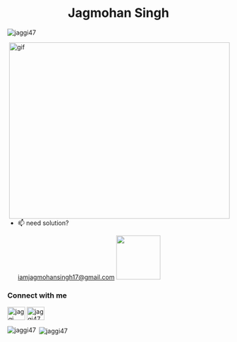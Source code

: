 <h1 align="center">Jagmohan Singh</h1>

<p align="left"> <img src="https://komarev.com/ghpvc/?username=jaggi47&label=Profile%20views&color=F28500&style=plastic" alt="jaggi47" /> </p>
<img align="right" style="height:400px; width: 500px; object-fit: cover;" src="https://media.tenor.com/D-xKkvBWCYUAAAAd/scaler-create-impact.gif" alt="gif" />

- 📫 need solution? <p><a href="mailto:iamjagmohansingh17@gmail.com">iamjagmohansingh17@gmail.com</a>
    <img src='https://raw.githubusercontent.com/ShahriarShafin/ShahriarShafin/main/Assets/handshake.gif' width="100px"></p>


<h3 align="left" style="display: flex; flex-direction: row;"> <div>Connect with me </div></h3>
<p align="left">
<a href="https://linkedin.com/in/jagmohan-singh-166145121" target="blank"><img align="center" src="https://cdn.jsdelivr.net/npm/simple-icons@3.0.1/icons/linkedin.svg" alt="jaggi" height="30" width="40" /></a>
<a href="https://instagram.com/iamjaggisingh" target="blank"><img align="center" src="https://cdn.jsdelivr.net/npm/simple-icons@3.0.1/icons/instagram.svg" alt="jaggi47" height="30" width="40" /></a>

</p>

<p><img align="left" src="https://github-readme-stats.vercel.app/api/top-langs?username=jaggi47&show_icons=true&locale=en&layout=compact" alt="jaggi47" /></p>

<p>&nbsp;<img align="center" src="https://github-readme-stats.vercel.app/api?username=jaggi47&include_all_commits=true&count_private=true&show_icons=true" alt="jaggi47" /></p>




